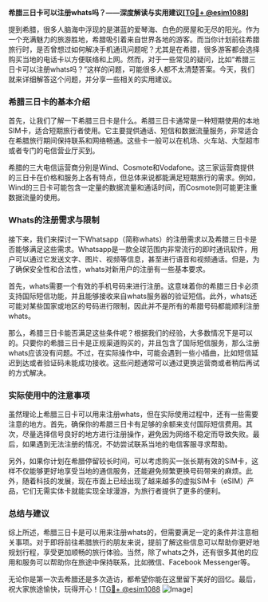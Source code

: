 **希腊三日卡可以注册whats吗？——深度解读与实用建议[[TG💪+ @esim1088](https://t.me/s/esim1088)]**

提到希腊，很多人脑海中浮现的是湛蓝的爱琴海、白色的房屋和无尽的阳光。作为一个充满魅力的旅游胜地，希腊吸引着来自世界各地的游客。而当你计划前往希腊旅行时，是否曾想过如何解决手机通讯问题呢？尤其是在希腊，很多游客都会选择购买当地的电话卡以方便联络和上网。然而，对于一些常见的疑问，比如“希腊三日卡可以注册whats吗？”这样的问题，可能很多人都不太清楚答案。今天，我们就来详细解答这个问题，并分享一些相关的实用建议。

### 希腊三日卡的基本介绍

首先，让我们了解一下希腊三日卡是什么。希腊三日卡通常是一种短期使用的本地SIM卡，适合短期旅行者使用。它主要提供通话、短信和数据流量服务，非常适合在希腊旅行期间保持联系和网络畅通。这些卡一般可以在机场、火车站、大型超市或者专门的电信营业厅买到。

希腊的三大电信运营商分别是Wind、Cosmote和Vodafone。这三家运营商提供的三日卡在价格和服务上各有特点，但总体来说都能满足短期旅行的需求。例如，Wind的三日卡可能包含一定量的数据流量和通话时间，而Cosmote则可能更注重数据流量的使用。

### Whats的注册需求与限制

接下来，我们来探讨一下Whatsapp（简称whats）的注册需求以及希腊三日卡是否能够满足这些需求。Whatsapp是一款全球范围内非常流行的即时通讯软件，用户可以通过它发送文字、图片、视频等信息，甚至进行语音和视频通话。但是，为了确保安全性和合法性，whats对新用户的注册有一些基本要求。

首先，whats需要一个有效的手机号码来进行注册。这意味着你的希腊三日卡必须支持国际短信功能，并且能够接收来自whats服务器的验证短信。此外，whats还可能对某些国家或地区的号码进行限制，因此并不是所有的希腊号码都能顺利注册whats。

那么，希腊三日卡能否满足这些条件呢？根据我们的经验，大多数情况下是可以的。只要你的希腊三日卡是正规渠道购买的，并且包含了国际短信服务，那么注册whats应该没有问题。不过，在实际操作中，可能会遇到一些小插曲，比如短信延迟到达或者验证码未能成功接收。这些问题通常可以通过更换运营商或者稍后再试的方式解决。

### 实际使用中的注意事项

虽然理论上希腊三日卡可以用来注册whats，但在实际使用过程中，还有一些需要注意的地方。首先，确保你的希腊三日卡有足够的余额来支付国际短信费用。其次，尽量选择信号良好的地方进行注册操作，避免因为网络不稳定而导致失败。最后，如果遇到无法注册的情况，不妨尝试联系当地的电信客服寻求帮助。

另外，如果你计划在希腊停留较长时间，可以考虑购买一张长期有效的SIM卡，这样不仅能够更好地享受当地的通信服务，还能避免频繁更换号码带来的麻烦。此外，随着科技的发展，现在市面上已经出现了越来越多的虚拟SIM卡（eSIM）产品，它们无需实体卡就能实现全球漫游，为旅行者提供了更多的便利。

### 总结与建议

综上所述，希腊三日卡是可以用来注册whats的，但需要满足一定的条件并注意相关事项。对于即将前往希腊旅行的朋友来说，提前了解这些信息可以帮助你更好地规划行程，享受更加顺畅的旅行体验。当然，除了whats之外，还有很多其他的应用和服务可以帮助你在旅途中保持联系，比如微信、Facebook Messenger等。

无论你是第一次去希腊还是多次造访，都希望你能在这里留下美好的回忆。最后，祝大家旅途愉快，玩得开心！[[TG💪+ @esim1088](https://t.me/s/esim1088) ![Image](https://i.postimg.cc/4NQfJmqS/Snipaste-2025-05-13-00-14-12.png)]